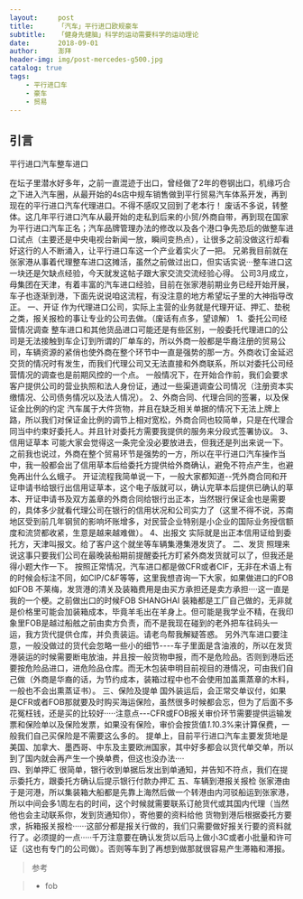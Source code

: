 ```yaml
---
layout:     post
title:      「汽车」平行进口欧规豪车
subtitle:   「健身先健脑」科学的运动需要科学的运动理论
date:       2018-09-01
author:     澎拜
header-img: img/post-mercedes-g500.jpg
catalog: true
tags:
    - 平行进口车
    - 豪车
    - 贸易
---
```



## 引言

平行进口汽车整车进口

在坛子里潜水好多年，之前一直混迹于出口，曾经做了2年的卷钢出口，机缘巧合之下进入汽车圈，从最开始的4s店中规车销售做到平行贸易汽车体系开发，再到现在的平行进口汽车代理进口。不得不感叹又回到了老本行！
    废话不多说，转整体。这几年平行进口汽车从最开始的走私到后来的小贸/外商自带，再到现在国家为平行进口汽车正名；汽车品牌管理办法的修改以及各个港口争先恐后的做整车进口试点（主要还是中央电视台新闻一放，瞬间变热点），让很多之前没做这行却看好这行的人不断涌入，让平行进口车这一个产业着实火了一把。
    兄弟我目前就在张家港从事着代理整车进口这摊活，虽然之前做过出口，但实话实说···整车进口这一块还是欠缺点经验，今天就发这帖子跟大家交流交流经验心得。
    公司3月成立，母集团在天津，有着丰富的汽车进口经验，目前在张家港前期业务已经开始开展，车子也逐渐到港，下面先说说咱这流程，有没注意的地方希望坛子里的大神指导改正。
一、开证
    作为代理进口公司，实际上主营的业务就是代理开证、押汇、垫税之类，报关报检的事让专业的公司去做。（废话有点多，望谅解）
1、委托公司经营情况调查
    整车进口和其他货品进口可能还是有些区别，一般委托代理进口的公司是无法接触到车企订到所谓的厂单车的，所以外商一般都是华裔注册的贸易公司，车辆资源的紧俏也使外商在整个环节中一直是强势的那一方。外商收订金延迟交货的情况时有发生，而我们代理公司又无法直接和外商联系，所以对委托公司经营情况的调查也是前期风控的一个点。
    一般情况下，在开始合作前，我们会要求客户提供公司的营业执照和法人身份证，通过一些渠道调查公司情况（注册资本实缴情况、公司债务情况以及法人情况）。
2、外商合同、代理合同的签署，以及保证金比例的约定
    汽车属于大件货物，并且在缺乏相关单据的情况下无法上牌上路，所以我们对保证金比例的调节上相对宽松，外商合同也较简单，只是在代理合同当中约束好委托人。并且针对委托方需要我提供的服务来分段式签署协议。
3、信用证草本
    可能大家会觉得这一条完全没必要放进去，但我还是列出来说一下。
    之前我也说过，外商在整个贸易环节是强势的一方，所以在平行进口汽车操作当中，我一般都会出了信用草本后给委托方提供给外商确认，避免不符点产生，也避免再出什么幺蛾子。
    开证流程我简单说一下，一般大家都知道--凭外商合同和开证申请书给银行出信用证草本，这个电子版就可以，确认完草本后提供已确认的草本、开证申请书及双方盖章的外商合同给银行出正本，当然银行保证金也是需要的，具体多少就看代理公司在银行的信用状况和公司实力了（这里不得不说，苏南地区受到前几年钢贸的影响坏账增多，对民营企业特别是小企业的国际业务授信额度和流贷都收紧，生意是越来越难做）。
4、出报文
     实际就是出正本信用证给到委托方，天津叫报文。给了客户这个就坐等车辆集港集港发货了。
二、发货
     照理来说这事只要我们公司在最晚装船期前提醒委托方盯紧外商发货就可以了，但我还是得小题大作一下。
     按照正常情况，汽车进口都是做CFR或者CIF，无非在术语上有的时候会标注不同，如CIP/C&F等等，这里我想咨询一下大家，如果做进口的FOB如FOB 不莱梅，发货港的清关及装箱费用是由买方承担还是卖方承担····这一直是我的一个梗。之前做出口的时候FOB SHANGHAI 装箱都是工厂自己做的，无非就是价格里可能会加装箱成本，毕竟羊毛出在羊身上。但可能是我学业不精，在我印象里FOB是越过船舷之前由卖方负责，而不是我现在碰到的老外把车往码头一运，我方货代提供仓库，并负责装运。请老鸟帮我解疑答惑。
      另外汽车进口要注意，一般没做过的货代会忽略一些小的细节----车子里面是含油液的，所以在发货港装运的时候需要断电放油，并且按一般货物申报，而不是危险品。否则到港后还要按危险品进口，进危险品仓库。而无木包装申明目前视目的港情况，可由我们自己做（外商是华裔的话，为节约成本，装箱过程中也不会使用加盖熏蒸章的木料，一般也不会出熏蒸证书）。
三、保险及提单
      国外装运后，会正常交单议付，如果是CFR或者FOB那就要及时购买海运保险，虽然很多时候都会忘，但为了后面不多花冤枉钱，还是买的比较好·····注意点---CFR或FOB报关审价环节需要提供运输发票和保险单以及保险发票，如果没有保险，审价会按货值*1.1*0.3%来计算保费，一般我们自己买保险是不需要这么多的。
      提单上，目前平行进口汽车主要发货地是美国、加拿大、墨西哥、中东及主要欧洲国家，其中好多都会以货代单交单，所以到了国内就会再产生一个换单费，但这也没办法····     
四、到单押汇
      很简单，银行收到单据后发出到单通知，并告知不符点，我们在提示委托方，跟委托方确认后提示银行付款办押汇
五、车辆到港报关报检
      张家港由于是河港，所以集装箱大船都是先靠上海然后做一个转港由内河驳船运到张家港，所以中间会多1周左右的时间，这个时候就需要联系订舱货代或其国内代理（当然他也会主动联系你，发到货通知你），寄他要的资料给他
      货物到港后根据委托方要求，拆箱报关报检······这部分都是报关行做的，我们只需要做好报关行要的资料就行了。必须提的一点·····千万注意要在确认发货以后马上做小3C或者小批量和许可证（这也有专门的公司做）。否则等车到了再想到做那就很容易产生滞箱和滞报。



>参考 

>- fob